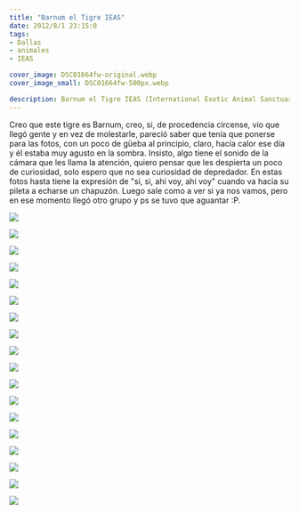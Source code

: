 ```yaml
---
title: "Barnum el Tigre IEAS"
date: 2012/8/1 23:15:0
tags: 
- Dallas
- animales
- IEAS

cover_image: DSC01664fw-original.webp
cover_image_small: DSC01664fw-500px.webp

description: Barnum el Tigre IEAS (International Exotic Animal Sanctuary)
---
```



Creo que este tigre es Barnum, creo, si, de procedencia circense, vio que llegó gente y en vez de molestarle, pareció saber que tenía que ponerse para las fotos, con un poco de güeba al principio, claro, hacía calor ese día y él estaba muy agusto en la sombra. Insisto, algo tiene el sonido de la cámara que les llama la atención, quiero pensar que les despierta un poco de curiosidad, solo espero que no sea curiosidad de depredador. En estas fotos hasta tiene la expresión de "si, si, ahi voy, ahi voy" cuando va hacia su pileta a echarse un chapuzón. Luego sale como a ver si ya nos vamos, pero en ese momento llegó otro grupo y ps se tuvo que aguantar :P.

  

[![](DSC01623fw-800px.webp)](DSC01623fw-original.webp)

  

[![](DSC01624fw-800px.webp)](DSC01624fw-original.webp)

  

[![](DSC01627fw-800px.webp)](DSC01627fw-original.webp)

  

[![](DSC01628fw-800px.webp)](DSC01628fw-original.webp)

  

[![](DSC01632fw-800px.webp)](DSC01632fw-original.webp)

  

[![](DSC01631fw-800px.webp)](DSC01631fw-original.webp)

  

[![](DSC01637fw-800px.webp)](DSC01637fw-original.webp)

  

[![](DSC01636fw-800px.webp)](DSC01636fw-original.webp)

  

[![](DSC01635fw-800px.webp)](DSC01635fw-original.webp)

  

[![](DSC01634fw-800px.webp)](DSC01634fw-original.webp)

  

[![](DSC01659fw-800px.webp)](DSC01659fw-original.webp)

  

[![](DSC01661fw-800px.webp)](DSC01661fw-original.webp)

  

[![](DSC01664fw-800px.webp)](DSC01664fw-original.webp)

  

[![](DSC01654fw-800px.webp)](DSC01654fw-original.webp)

  

[![](DSC01651fw-800px.webp)](DSC01651fw-original.webp)

  

[![](DSC01647fw-800px.webp)](DSC01647fw-original.webp)

  

[![](DSC01644fw-800px.webp)](DSC01644fw-original.webp)

  

[![](DSC01658fw-800px.webp)](DSC01658fw-original.webp)
